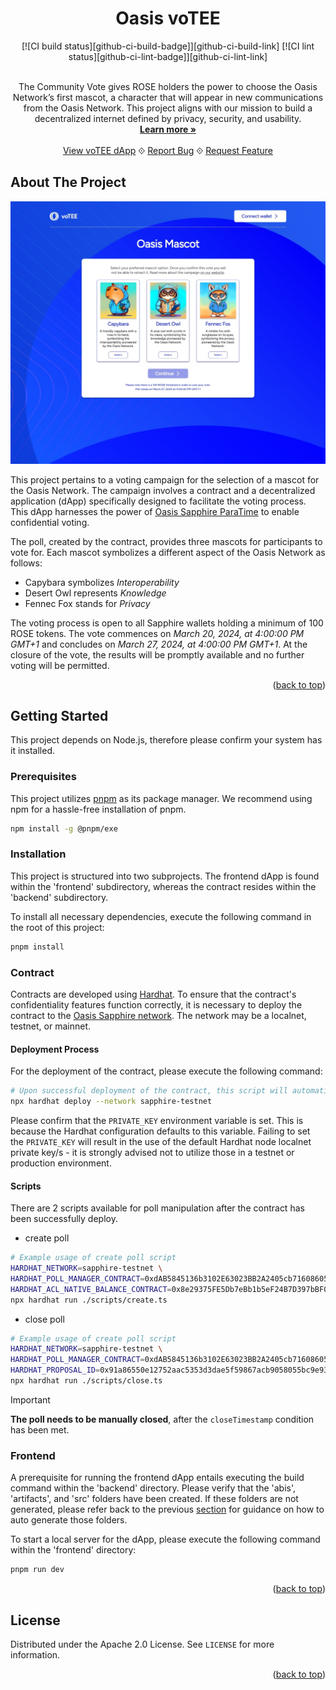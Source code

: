 <a name="readme-top"></a>

<h1 align="center">Oasis voTEE</h1>

<center>
[![CI build status][github-ci-build-badge]][github-ci-build-link]
[![CI lint status][github-ci-lint-badge]][github-ci-lint-link]
</center>

<!-- PROJECT BASIC INFORMATION -->
<br />
<p align="center">
    The Community Vote gives ROSE holders the power to choose the Oasis Network’s first mascot,
    a character that will appear in new communications from the Oasis Network.
    This project aligns with our mission to build a decentralized internet defined by privacy, security, and usability.
    <br />
    <a href="https://oasisprotocol.org/oasis-mascot-voting"><strong>Learn more »</strong></a>
    <br />
    <br />
    <a href="https://votee.oasis.io/">View voTEE dApp</a>
    ⟐
    <a href="https://github.com/oasisprotocol/dapp-votee/issues/new/choose">Report Bug</a>
    ⟐
    <a href="https://github.com/oasisprotocol/dapp-votee/issues/new/choose">Request Feature</a>
</p>

<!-- ABOUT THE PROJECT -->

## About The Project

[![voTEE dApp][votee-voting-screenshot]](https://votee.oasis.io/)

This project pertains to a voting campaign for the selection of a mascot for the Oasis Network. The campaign involves a
contract and a decentralized application (dApp) specifically designed to facilitate the voting process. This dApp
harnesses the power of [Oasis Sapphire ParaTime](https://docs.oasis.io/dapp/sapphire/) to enable confidential voting.

The poll, created by the contract, provides three mascots for participants to vote for. Each mascot symbolizes a
different aspect of the Oasis Network as follows:

- Capybara symbolizes _Interoperability_
- Desert Owl represents _Knowledge_
- Fennec Fox stands for _Privacy_

The voting process is open to all Sapphire wallets holding a minimum of 100 ROSE tokens. The vote commences on _March
20, 2024, at 4:00:00 PM GMT+1_ and concludes on _March 27, 2024, at 4:00:00 PM GMT+1_. At the closure of the vote, the
results will be promptly available and no further voting will be permitted.

<p align="right">(<a href="#readme-top">back to top</a>)</p>

<!-- GETTING STARTED -->

## Getting Started

This project depends on Node.js, therefore please confirm your system has it installed.

### Prerequisites

This project utilizes [pnpm](https://pnpm.io/installation#prerequisites) as its package manager.
We recommend using npm for a hassle-free installation of pnpm.

```sh
npm install -g @pnpm/exe
```

### Installation

This project is structured into two subprojects. The frontend dApp is found within the
'frontend' subdirectory, whereas the contract resides within the 'backend' subdirectory.

To install all necessary dependencies, execute the following command in the root of this project:

```sh
pnpm install
```

### Contract

Contracts are developed using [Hardhat](https://hardhat.org/docs). To ensure that the contract's confidentiality
features function correctly, it is necessary to deploy the contract to
the [Oasis Sapphire network](https://docs.oasis.io/dapp/sapphire/). The network may be a localnet, testnet, or mainnet.

#### Deployment Process

For the deployment of the contract, please execute the following command:

```sh
# Upon successful deployment of the contract, this script will automatically generate a poll.
npx hardhat deploy --network sapphire-testnet
```

Please confirm that the `PRIVATE_KEY` environment variable is set. This is because the Hardhat configuration defaults to
this variable. Failing to set the `PRIVATE_KEY` will result in the use of the default Hardhat node localnet private
key/s - it is strongly advised not to utilize those in a testnet or production environment.

#### Scripts

There are 2 scripts available for poll manipulation after the contract has been successfully deploy.

- create poll

```sh
# Example usage of create poll script
HARDHAT_NETWORK=sapphire-testnet \
HARDHAT_POLL_MANAGER_CONTRACT=0xdAB5845136b3102E63023BB2A2405cb71608605d \
HARDHAT_ACL_NATIVE_BALANCE_CONTRACT=0x8e29375FE5Db7eBb1b5eF24B7D397bBF0B01De09 \
npx hardhat run ./scripts/create.ts
```

- close poll

```sh
# Example usage of create poll script
HARDHAT_NETWORK=sapphire-testnet \
HARDHAT_POLL_MANAGER_CONTRACT=0xdAB5845136b3102E63023BB2A2405cb71608605d \
HARDHAT_PROPOSAL_ID=0x91a86550e12752aac5353d3dae5f59867acb9058055bc9e9331db99f7e7f5627 \
npx hardhat run ./scripts/close.ts
```

> [!IMPORTANT]  
> **The poll needs to be manually closed**, after the `closeTimestamp` condition has been met.

### Frontend

A prerequisite for running the frontend dApp entails executing the build command within
the 'backend' directory. Please verify that the 'abis', 'artifacts', and 'src' folders have been created. If these
folders are not generated, please refer back to the previous <a href="#contract">section</a> for guidance on how to
auto generate those folders.

To start a local server for the dApp, please execute the following command within the 'frontend' directory:

```sh
pnpm run dev
```

<p align="right">(<a href="#readme-top">back to top</a>)</p>

<!-- LICENSE -->

## License

Distributed under the Apache 2.0 License. See `LICENSE` for more information.

<p align="right">(<a href="#readme-top">back to top</a>)</p>

<!-- MARKDOWN LINKS & IMAGES -->
<!-- https://www.markdownguide.org/basic-syntax/#reference-style-links -->

[github-ci-build-badge]: https://github.com/oasisprotocol/dapp-voting/actions/workflows/ci-build.yml/badge.svg
[github-ci-build-link]: https://github.com/oasisprotocol/dapp-voting/actions?query=workflow:ci-build+branch:master
[github-ci-lint-badge]: https://github.com/oasisprotocol/dapp-voting/actions/workflows/ci-lint.yml/badge.svg
[github-ci-lint-link]: https://github.com/oasisprotocol/dapp-voting/actions?query=workflow:ci-lint+branch:master
[votee-voting-screenshot]: ./images/votee-voting-screenshot.jpeg
